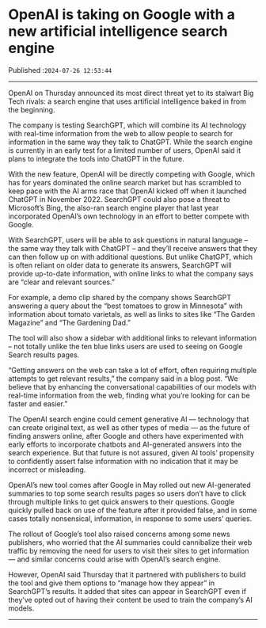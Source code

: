 # OpenAI is taking on Google with a new artificial intelligence search engine

Published :`2024-07-26 12:53:44`

---

OpenAI on Thursday announced its most direct threat yet to its stalwart Big Tech rivals: a search engine that uses artificial intelligence baked in from the beginning.

The company is testing SearchGPT, which will combine its AI technology with real-time information from the web to allow people to search for information in the same way they talk to ChatGPT. While the search engine is currently in an early test for a limited number of users, OpenAI said it plans to integrate the tools into ChatGPT in the future.

With the new feature, OpenAI will be directly competing with Google, which has for years dominated the online search market but has scrambled to keep pace with the AI arms race that OpenAI kicked off when it launched ChatGPT in November 2022. SearchGPT could also pose a threat to Microsoft’s Bing, the also-ran search engine player that last year incorporated OpenAI’s own technology in an effort to better compete with Google.

With SearchGPT, users will be able to ask questions in natural language – the same way they talk with ChatGPT – and they’ll receive answers that they can then follow up on with additional questions. But unlike ChatGPT, which is often reliant on older data to generate its answers, SearchGPT will provide up-to-date information, with online links to what the company says are “clear and relevant sources.”

For example, a demo clip shared by the company shows SearchGPT answering a query about the “best tomatoes to grow in Minnesota” with information about tomato varietals, as well as links to sites like “The Garden Magazine” and “The Gardening Dad.”

The tool will also show a sidebar with additional links to relevant information – not totally unlike the ten blue links users are used to seeing on Google Search results pages.

“Getting answers on the web can take a lot of effort, often requiring multiple attempts to get relevant results,” the company said in a blog post. “We believe that by enhancing the conversational capabilities of our models with real-time information from the web, finding what you’re looking for can be faster and easier.”

The OpenAI search engine could cement generative AI — technology that can create original text, as well as other types of media — as the future of finding answers online, after Google and others have experimented with early efforts to incorporate chatbots and AI-generated answers into the search experience. But that future is not assured, given AI tools’ propensity to confidently assert false information with no indication that it may be incorrect or misleading.

OpenAI’s new tool comes after Google in May rolled out new AI-generated summaries to top some search results pages so users don’t have to click through multiple links to get quick answers to their questions. Google quickly pulled back on use of the feature after it provided false, and in some cases totally nonsensical, information, in response to some users’ queries.

The rollout of Google’s tool also raised concerns among some news publishers, who worried that the AI summaries could cannibalize their web traffic by removing the need for users to visit their sites to get information — and similar concerns could arise with OpenAI’s search engine.

However, OpenAI said Thursday that it partnered with publishers to build the tool and give them options to “manage how they appear” in SearchGPT’s results. It added that sites can appear in SearchGPT even if they’ve opted out of having their content be used to train the company’s AI models.

---

